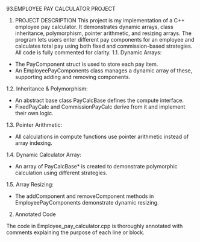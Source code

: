  93.EMPLOYEE PAY CALCULATOR PROJECT 
1.	PROJECT DESCRIPTION
This project is my implementation of a C++ employee pay calculator. It demonstrates dynamic arrays, class inheritance, polymorphism, pointer arithmetic, and resizing arrays. The program lets users enter different pay components for an employee and calculates total pay using both fixed and commission-based strategies. All code is fully commented for clarity.
1.1.	Dynamic Arrays:
   - The PayComponent struct is used to store each pay item.
   - An EmployeePayComponents class manages a dynamic array of these, supporting adding and removing components.

1.2.	Inheritance & Polymorphism:
   - An abstract base class PayCalcBase defines the compute interface.
   - FixedPayCalc and CommissionPayCalc derive from it and implement their own logic.

1.3.	Pointer Arithmetic:
   - All calculations in compute functions use pointer arithmetic instead of array indexing.

1.4.	Dynamic Calculator Array:
   - An array of PayCalcBase* is created to demonstrate polymorphic calculation using different strategies.

1.5.	Array Resizing:  
   - The addComponent and removeComponent methods in EmployeePayComponents demonstrate dynamic resizing.

2.	Annotated Code

The code in Employee_pay_calculator.cpp is thoroughly annotated with comments explaining the purpose of each line or block.

